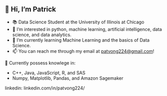 ## 👋 Hi, I’m Patrick
- 📚 Data Science Student at the University of Illinois at Chicago
- 👀 I’m interested in python, machine learning, artificial intelligence, data science, and data analytics.
- 🌱 I’m currently learning Machine Learning and the basics of Data Science.
- 📫 You can reach me through my email at patvong224@gmail.com!

🧠 Currently possess knowlege in:
- C++, Java, JavaScript, R, and SAS
- Numpy, Matplotlib, Pandas, and Amazon Sagemaker

linkedin: linkedin.com/in/patvong224/

<!---
patvong224/patvong224 is a ✨ special ✨ repository because its `README.md` (this file) appears on your GitHub profile.
You can click the Preview link to take a look at your changes.
--->
